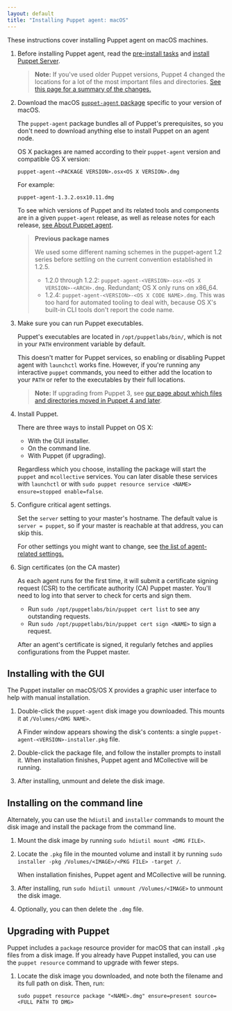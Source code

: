 ```yaml
---
layout: default
title: "Installing Puppet agent: macOS"
---
```


[server_install]: {{puppetserver}}/install_from_packages.html
[where]: ./whered_it_go.html
[agent_settings]: ./config_important_settings.html#settings-for-agents-all-nodes

These instructions cover installing Puppet agent on macOS machines.

1.  Before installing Puppet agent, read the [pre-install tasks](./install_pre.html) and [install Puppet Server][server_install].

    > **Note:** If you've used older Puppet versions, Puppet 4 changed the locations for a lot of the most important files and directories. [See this page for a summary of the changes.][where]

2.  Download the macOS [`puppet-agent` package](https://downloads.puppetlabs.com/mac/) specific to your version of macOS.

    The `puppet-agent` package bundles all of Puppet's prerequisites, so you don't need to download anything else to install Puppet on an agent node.

    OS X packages are named according to their `puppet-agent` version and compatible OS X version:

    `puppet-agent-<PACKAGE VERSION>.osx<OS X VERSION>.dmg`

    For example:

    `puppet-agent-1.3.2.osx10.11.dmg`

    To see which versions of Puppet and its related tools and components are in a given `puppet-agent` release, as well as release notes for each release, [see About Puppet agent](./about_agent.html).

    > **Previous package names**
    >
    > We used some different naming schemes in the puppet-agent 1.2 series before settling on the current convention established in 1.2.5.
    >
    > -   1.2.0 through 1.2.2: `puppet-agent-<VERSION>-osx-<OS X VERSION>-<ARCH>.dmg`. Redundant; OS X only runs on x86_64.
    > -   1.2.4: `puppet-agent-<VERSION>-<OS X CODE NAME>.dmg`. This was too hard for automated tooling to deal with, because OS X's built-in CLI tools don't report the code name.

3.  Make sure you can run Puppet executables.

    Puppet's executables are located in `/opt/puppetlabs/bin/`, which is not in your `PATH` environment variable by default.

    This doesn't matter for Puppet services, so enabling or disabling Puppet agent with `launchctl` works fine. However, if you're running any interactive `puppet` commands, you need to either add the location to your `PATH` or refer to the executables by their full locations.

    > **Note:** If upgrading from Puppet 3, see [our page about which files and directories moved in Puppet 4 and later][where].

4.  Install Puppet.

    There are three ways to install Puppet on OS X:

    -   With the GUI installer.
    -   On the command line.
    -   With Puppet (if upgrading).

    Regardless which you choose, installing the package will start the `puppet` and `mcollective` services. You can later disable these services with `launchctl` or with `sudo puppet resource service <NAME> ensure=stopped enable=false`.

5.  Configure critical agent settings.

    Set the `server` setting to your master's hostname. The default value is `server = puppet`, so if your master is reachable at that address, you can skip this.

    For other settings you might want to change, see [the list of agent-related settings.][agent_settings]

6.  Sign certificates (on the CA master)

    As each agent runs for the first time, it will submit a certificate signing request (CSR) to the certificate authority (CA) Puppet master. You'll need to log into that server to check for certs and sign them.

    -   Run `sudo /opt/puppetlabs/bin/puppet cert list` to see any outstanding requests.
    -   Run `sudo /opt/puppetlabs/bin/puppet cert sign <NAME>` to sign a request.

    After an agent's certificate is signed, it regularly fetches and applies configurations from the Puppet master.

## Installing with the GUI

The Puppet installer on macOS/OS X provides a graphic user interface to help with manual installation.

1.  Double-click the `puppet-agent` disk image you downloaded. This mounts it at `/Volumes/<DMG NAME>`.

    A Finder window appears showing the disk's contents: a single `puppet-agent-<VERSION>-installer.pkg` file.

2.  Double-click the package file, and follow the installer prompts to install it. When installation finishes, Puppet agent and MCollective will be running.

3.  After installing, unmount and delete the disk image.

## Installing on the command line

Alternately, you can use the `hdiutil` and `installer` commands to mount the disk image and install the package from the command line.

1.  Mount the disk image by running `sudo hdiutil mount <DMG FILE>`.

2.  Locate the `.pkg` file in the mounted volume and install it by running `sudo installer -pkg /Volumes/<IMAGE>/<PKG FILE> -target /`.

    When installation finishes, Puppet agent and MCollective will be running.

3.  After installing, run `sudo hdiutil unmount /Volumes/<IMAGE>` to unmount the disk image.

4.  Optionally, you can then delete the `.dmg` file.

## Upgrading with Puppet

Puppet includes a `package` resource provider for macOS that can install `.pkg` files from a disk image. If you already have Puppet installed, you can use the `puppet resource` command to upgrade with fewer steps.

1.  Locate the disk image you downloaded, and note both the filename and its full path on disk. Then, run:

    `sudo puppet resource package "<NAME>.dmg" ensure=present source=<FULL PATH TO DMG>`
